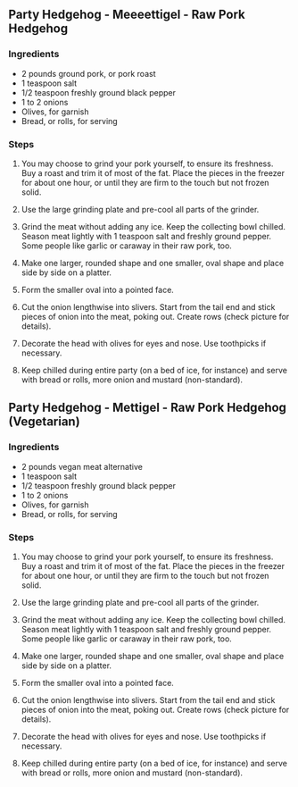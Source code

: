 ## Party Hedgehog - Meeeettigel - Raw Pork Hedgehog

### Ingredients
 - 2 pounds ground pork, or pork roast
 - 1 teaspoon salt
 - 1/2 teaspoon freshly ground black pepper
 - 1 to 2 onions
 - Olives, for garnish
 - Bread, or rolls, for serving

### Steps

1.  You may choose to grind your pork yourself, to ensure its freshness. Buy a roast and trim it of most of the fat. Place the pieces in the freezer for about one hour, or until they are firm to the touch but not frozen solid.

2.  Use the large grinding plate and pre-cool all parts of the grinder.

3.  Grind the meat without adding any ice. Keep the collecting bowl chilled. Season meat lightly with 1 teaspoon salt and freshly ground pepper. Some people like garlic or caraway in their raw pork, too.

4.  Make one larger, rounded shape and one smaller, oval shape and place side by side on a platter.

5.  Form the smaller oval into a pointed face.

6.  Cut the onion lengthwise into slivers. Start from the tail end and stick pieces of onion into the meat, poking out. Create rows (check picture for details).

7.  Decorate the head with olives for eyes and nose. Use toothpicks if necessary.

8.  Keep chilled during entire party (on a bed of ice, for instance) and serve with bread or rolls, more onion and mustard (non-standard). 

## Party Hedgehog - Mettigel - Raw Pork Hedgehog (Vegetarian)

### Ingredients
 - 2 pounds vegan meat alternative
 - 1 teaspoon salt
 - 1/2 teaspoon freshly ground black pepper
 - 1 to 2 onions
 - Olives, for garnish
 - Bread, or rolls, for serving

### Steps

1.  You may choose to grind your pork yourself, to ensure its freshness. Buy a roast and trim it of most of the fat. Place the pieces in the freezer for about one hour, or until they are firm to the touch but not frozen solid.

2.  Use the large grinding plate and pre-cool all parts of the grinder.

3.  Grind the meat without adding any ice. Keep the collecting bowl chilled. Season meat lightly with 1 teaspoon salt and freshly ground pepper. Some people like garlic or caraway in their raw pork, too.

4.  Make one larger, rounded shape and one smaller, oval shape and place side by side on a platter.

5.  Form the smaller oval into a pointed face.

6.  Cut the onion lengthwise into slivers. Start from the tail end and stick pieces of onion into the meat, poking out. Create rows (check picture for details).

7.  Decorate the head with olives for eyes and nose. Use toothpicks if necessary.

8.  Keep chilled during entire party (on a bed of ice, for instance) and serve with bread or rolls, more onion and mustard (non-standard). 

